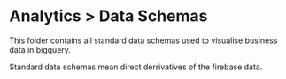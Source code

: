 # Analytics > Data Schemas

This folder contains all standard data schemas used to visualise business data in bigquery.

Standard data schemas mean direct derrivatives of the firebase data.

